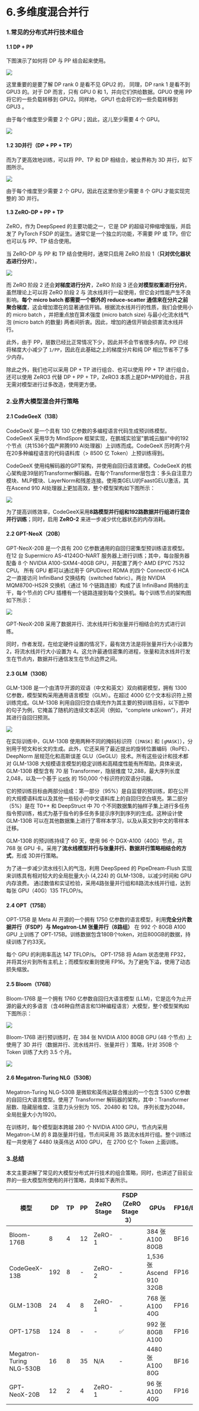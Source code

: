 # 6.多维度混合并行

### 1.常见的分布式并行技术组合

#### 1.1 DP + PP

下图演示了如何将 DP 与 PP 结合起来使用。

![](image/image_bUIvBaOcRU.png)

这里重要的是要了解 DP rank 0 是看不见 GPU2 的， 同理，DP rank 1 是看不到 GPU3 的。对于 DP 而言，只有 GPU 0 和 1，并向它们供给数据。GPU0 使用 PP 将它的一些负载转移到 GPU2。同样地， GPU1 也会将它的一些负载转移到 GPU3 。

由于每个维度至少需要 2 个 GPU；因此，这儿至少需要 4 个 GPU。

![](image/image_k9CHrkio0V.png)

#### 1.2 3D并行（DP + PP + TP）

而为了更高效地训练，可以将 PP、TP 和 DP 相结合，被业界称为 3D 并行，如下图所示。

![](image/image_t-u4XUpBo6.png)

由于每个维度至少需要 2 个 GPU，因此在这里你至少需要 8 个 GPU 才能实现完整的 3D 并行。

#### 1.3 ZeRO-DP + PP + TP

ZeRO，作为 DeepSpeed 的主要功能之一，它是 DP 的超级可伸缩增强版，并启发了 PyTorch FSDP 的诞生。通常它是一个独立的功能，不需要 PP 或 TP。但它也可以与 PP、TP 结合使用。

当 ZeRO-DP 与 PP 和 TP 结合使用时，通常只启用 ZeRO 阶段 1（**只对优化器状态进行分片**）。

![](image/image_hSdhjiBAKu.png)

而 ZeRO 阶段 2 还会**对梯度进行分片**，ZeRO 阶段 3 还会**对模型权重进行分片**。虽然理论上可以将 ZeRO 阶段 2 与 流水线并行一起使用，但它会对性能产生不良影响。**每个 micro batch 都需要一个额外的 reduce-scatter 通信来在分片之前聚合梯度**，这会增加潜在的显著通信开销。根据流水线并行的性质，我们会使用小的 micro batch ，并把重点放在算术强度 (micro batch size) 与最小化流水线气泡 (micro batch 的数量) 两者间折衷。因此，增加的通信开销会损害流水线并行。

此外，由于 PP，层数已经比正常情况下少，因此并不会节省很多内存。PP 已经将梯度大小减少了 `1/PP`，因此在此基础之上的梯度分片和纯 DP 相比节省不了多少内存。

除此之外，我们也可以采用 DP + TP 进行组合、也可以使用 PP + TP 进行组合，还可以使用 ZeRO3 代替 DP + PP + TP，ZeRO3 本质上是DP+MP的组合，并且无需对模型进行过多改造，使用更方便。

### 2.业界大模型混合并行策略

#### 2.1 CodeGeeX（13B）

CodeGeeX 是一个具有 130 亿参数的多编程语言代码生成预训练模型。CodeGeeX 采用华为 MindSpore 框架实现，在鹏城实验室"鹏城云脑II"中的192个节点（共1536个国产昇腾910 AI处理器）上训练而成。CodeGeeX 历时两个月在20多种编程语言的代码语料库（> 8500 亿 Token）上预训练得到。

CodeGeeX 使用纯解码器的GPT架构，并使用自回归语言建模。CodeGeeX 的核心架构是39层的Transformer解码器。在每个Transformer层包含：多头自注意力模块、MLP模块、LayerNorm和残差连接。使用类GELU的FaastGELU激活，其在Ascend 910 AI处理器上更加高效，整个模型架构如下图所示：

![](image/image_rDgAztG68n.png)

为了提高训练效率，CodeGeeX采用**8路模型并行组和192路数据并行组进行混合并行训练**；同时，启用 **ZeRO-2** 来进一步减少优化器状态的内存消耗。

#### 2.2 GPT-NeoX（20B）

GPT-NeoX-20B 是一个具有 200 亿参数通用的自回归密集型预训练语言模型。在12 台 Supermicro AS-4124GO-NART 服务器上进行训练；其中，每台服务器配备 8 个 NVIDIA A100-SXM4-40GB GPU，并配置了两个 AMD EPYC 7532 CPU。 所有 GPU 都可以通过用于 GPUDirect RDMA 的四个 ConnectX-6 HCA 之一直接访问 InfiniBand 交换结构（switched fabric）。两台 NVIDIA MQM8700-HS2R 交换机（通过 16 个链路连接）构成了该 InfiniBand 网络的主干，每个节点的 CPU 插槽有一个链路连接到每个交换机。每个训练节点的架构图如下所示：

![](image/image_xXH59JVt51.png)

GPT-NeoX-20B 采用了数据并行、流水线并行和张量并行相结合的方式进行训练。

同时，作者发现，在给定硬件设置的情况下，最有效方法是将张量并行大小设置为 2，将流水线并行大小设置为 4。这允许最通信密集的进程，张量和流水线并行发生在节点内，数据并行通信发生在节点边界之间。

#### 2.3 GLM（130B）

GLM-130B 是一个由清华开源的双语（中文和英文）双向稠密模型，拥有 1300 亿参数，模型架构采用通用语言模型（GLM）。在超过 4000 亿个文本标识符上预训练完成。GLM-130B 利用自回归空白填充作为其主要的预训练目标，以下图中的句子为例，它掩盖了随机的连续文本区间（例如，“complete unkown”），并对其进行自回归预测。

![](image/image_nW2idHS-Lv.png)

在实际训练中，GLM-130B 使用两种不同的掩码标识符（`[MASK]` 和 `[gMASK]`），分别用于短文和长文的生成。此外，它还采用了最近提出的旋转位置编码（RoPE）、DeepNorm 层规范化和高斯误差 GLU（GeGLU）技术。所有这些设计和技术都对 GLM-130B 大规模语言模型的稳定训练和高精度性能有所帮助。具体来说，GLM-130B 模型含有 70 层 Transformer，隐层维度 12,288，最大序列长度 2,048，以及一个基于 [icetk](https://link.juejin.cn?target=https://github.com/THUDM/icetk "icetk") 的 150,000 个标识符的双语分词器。

它的预训练目标由两部分组成：第一部分（95%）是自监督的预训练，即在公开的大规模语料库以及其他一些较小的中文语料库上的自回归空白填充。第二部分（5%）是在 T0++ 和 DeepStruct 中 70 个不同数据集的抽样子集上进行多任务指令预训练，格式为基于指令的多任务多提示序列到序列的生成。这种设计使 GLM-130B 可以在其他数据集上进行了零样本学习，以及从英文到中文的零样本迁移。

GLM-130B 的预训练持续了 60 天，使用 96 个 DGX-A100（40G）节点，共 768 张 GPU 卡。采用了**流水线模型并行与张量并行、数据并行策略相结合的方式**，形成 3D并行策略。

为了进一步减少流水线引入的气泡，利用 DeepSpeed 的 PipeDream-Flush 实现来训练具有相对较大的全局批量大小 (4,224) 的 GLM-130B，以减少时间和 GPU 内存浪费。 通过数值和实证检验，采用4路张量并行组和8路流水线并行组，达到每张 GPU（40G）135 TFLOP/s。

#### 2.4 OPT（175B）

OPT-175B 是 Meta AI 开源的一个拥有 1750 亿参数的语言模型，利用**完全分片数据并行（FSDP）与 Megatron-LM 张量并行（8路组）** 在 992 个 80GB A100 GPU 上训练了 OPT-175B。训练数据包含180B个token，对应800GB的数据，持续训练了约33天。

每个 GPU 的利用率高达 147 TFLOP/s。 OPT-175B 将 Adam 状态使用 FP32，并将其分片到所有主机上；而模型权重则使用 FP16。为了避免下溢，使用了动态损失缩放。

#### 2.5 Bloom（176B）

Bloom-176B 是一个拥有 1760 亿参数自回归大语言模型 (LLM)，它是迄今为止开源的最大的多语言（含46种自然语言和13种编程语言）大模型，整个模型架构如下图所示：

![](image/image_YtAUDmNynT.png)

Bloom-176B 进行预训练时，在 384 张 NVIDIA A100 80GB GPU (48 个节点) 上使用了 3D 并行（数据并行、流水线并行、张量并行 ）策略，针对 350B 个Token 训练了大约 3.5 个月。

![](image/image_9MhlIzGPSn.png)

#### 2.6 Megatron-Turing NLG（530B）

Megatron-Turing NLG-530B 是微软和英伟达联合推出的一个包含 5300 亿参数的自回归大语言模型。使用了 Transformer 解码器的架构，其中：Transformer层数、隐藏层维度、注意力头分别为 105、20480 和 128。 序列长度为2048，全局批量大小为1920。

在训练时，每个模型副本跨越 280 个 NVIDIA A100 GPU，节点内采用Megatron-LM 的 8 路张量并行组，节点间采用 35 路流水线并行组。整个训练过程一共使用了 4480 块英伟达 A100 GPU， 在 2700 亿个 Token 上面训练。

### 3.总结

本文主要讲解了常见的大模型分布式并行技术的组合策略，同时，也讲述了目前业界的一些大模型所使用的并行策略，具体如下表所示。

| 模型                       | DP  | TP | PP | ZeRO Stage | FSDP（ZeRO Stage 3） | GPUs                    | FP16/BF16 |
| ------------------------ | --- | -- | -- | ---------- | ------------------ | ----------------------- | --------- |
| Bloom-176B               | 8   | 4  | 12 | ZeRO-1     | -                  | 384 张 A100 80GB         | BF16      |
| CodeGeeX-13B             | 192 | 8  | -  | ZeRO-2     | -                  | 1,536 张 Ascend 910 32GB | FP16      |
| GLM-130B                 | 24  | 4  | 8  | ZeRO-1     | -                  | 768 张 A100 40G          | FP16      |
| OPT-175B                 | 124 | 8  | -  | -          | ✅                  | 992 张 80GB A100         | FP16      |
| Megatron-Turing NLG-530B | 16  | 8  | 35 | N/A        | -                  | 4480 张 A100 80G         | BF16      |
| GPT-NeoX-20B             | 12  | 2  | 4  | ZeRO-1     | -                  | 96 张 A100 40G           | FP16      |
